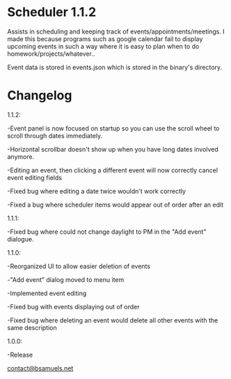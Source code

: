 Scheduler 1.1.2
=========
Assists in scheduling and keeping track of events/appointments/meetings.
I made this because programs such as google calendar fail to display upcoming events in such a way where it is easy to plan when to do homework/projects/whatever..

Event data is stored in events.json which is stored in the binary's directory.

Changelog
=========

1.1.2:

-Event panel is now focused on startup so you can use the scroll wheel to scroll through dates immediately.

-Horizontal scrollbar doesn't show up when you have long dates involved anymore.

-Editing an event, then clicking a different event will now correctly cancel event editing fields

-Fixed bug where editing a date twice wouldn't work correctly

-Fixed a bug where scheduler items would appear out of order after an edit

1.1.1:

-Fixed bug where could not change daylight to PM in the "Add event" dialogue.

1.1.0:

-Reorganized UI to allow easier deletion of events

-"Add event" dialog moved to menu item

-Implemented event editing

-Fixed bug with events displaying out of order

-Fixed bug where deleting an event would delete all other events with the same description

1.0.0:

-Release

contact@bsamuels.net